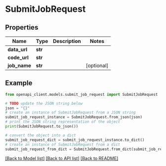 # SubmitJobRequest


## Properties

| Name         | Type    | Description | Notes      |
| ------------ | ------- | ----------- | ---------- |
| **data_url** | **str** |             |
| **code_url** | **str** |             |
| **job_name** | **str** |             | [optional] |

## Example

```python
from openapi_client.models.submit_job_request import SubmitJobRequest

# TODO update the JSON string below
json = "{}"
# create an instance of SubmitJobRequest from a JSON string
submit_job_request_instance = SubmitJobRequest.from_json(json)
# print the JSON string representation of the object
print(SubmitJobRequest.to_json())

# convert the object into a dict
submit_job_request_dict = submit_job_request_instance.to_dict()
# create an instance of SubmitJobRequest from a dict
submit_job_request_from_dict = SubmitJobRequest.from_dict(submit_job_request_dict)
```
[[Back to Model list]](../README.md#documentation-for-models) [[Back to API list]](../README.md#documentation-for-api-endpoints) [[Back to README]](../README.md)
